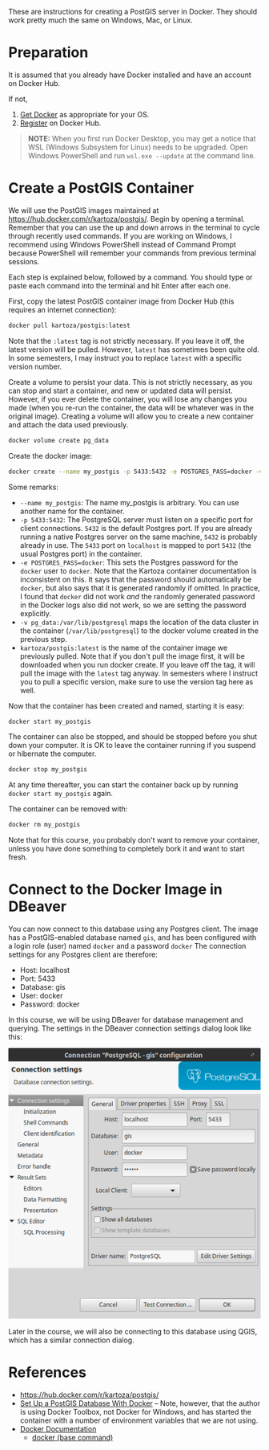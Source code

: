 These are instructions for creating a PostGIS server in Docker. They should work pretty much the same on Windows, Mac, or Linux.

# Preparation

It is assumed that you already have Docker installed and have an account on Docker Hub.

If not,

1. [Get Docker](https://docs.docker.com/get-docker/) as appropriate for your OS.
2. [Register](https://hub.docker.com/signup) on Docker Hub.

> **NOTE:** When you first run Docker Desktop, you may get a notice that WSL (Windows Subsystem for Linux) needs to be upgraded. Open Windows PowerShell and run `wsl.exe --update` at the command line.

# Create a PostGIS Container

We will use the PostGIS images maintained at <https://hub.docker.com/r/kartoza/postgis/>. Begin by opening a terminal. Remember that you can use the up and down arrows in the terminal to cycle through recently used commands. If you are working on Windows, I recommend using Windows PowerShell instead of Command Prompt because PowerShell will remember your commands from previous terminal sessions.

Each step is explained below, followed by a command. You should type or paste each command into the terminal and hit Enter after each one.

First, copy the latest PostGIS container image from Docker Hub (this requires an internet connection):

```sh
docker pull kartoza/postgis:latest
```

Note that the `:latest` tag is not strictly necessary. If you leave it off, the latest version will be pulled. However, `latest` has sometimes been quite old. In some semesters, I may instruct you to replace `latest` with a specific version number.

<!--Consider removing instructions to create volume.-->

Create a volume to persist your data. This is not strictly necessary, as you can stop and start a container, and new or updated data will persist. However, if you ever delete the container, you will lose any changes you made (when you re-run the container, the data will be whatever was in the original image). Creating a volume will allow you to create a new container and attach the data used previously.

```sh
docker volume create pg_data
```

Create the docker image:

```sh
docker create --name my_postgis -p 5433:5432 -e POSTGRES_PASS=docker -v pg_data:/var/lib/postgresql kartoza/postgis:latest
```

Some remarks:

* `--name my_postgis`: The name my_postgis is arbitrary. You can use another name for the container.
* `-p 5433:5432`: The PostgreSQL server must listen on a specific port for client connections. `5432` is the default Postgres port. If you are already running a native Postgres server on the same machine, `5432` is probably already in use. The `5433` port on `localhost` is mapped to port `5432` (the usual Postgres port) in the container.
* `-e POSTGRES_PASS=docker`: This sets the Postgres password for the `docker` user to `docker`. Note that the Kartoza container documentation is inconsistent on this. It says that the password should automatically be `docker`, but also says that it is generated randomly if omitted. In practice, I found that `docker` did not work *and* the randomly generated password in the Docker logs also did not work, so we are setting the password explicitly.
* `-v pg_data:/var/lib/postgresql` maps the location of the data cluster in the container (`/var/lib/postgresql`) to the docker volume created in the previous step.
* `kartoza/postgis:latest` is the name of the container image we previously pulled. Note that if you don't pull the image first, it will be downloaded when you run docker create. If you leave off the tag, it will pull the image with the `latest` tag anyway. In semesters where I instruct you to pull a specific version, make sure to use the version tag here as well.

Now that the container has been created and named, starting it is easy:

```sh
docker start my_postgis
```

The container can also be stopped, and should be stopped before you shut down your computer. It is OK to leave the container running if you suspend or hibernate the computer.

```sh
docker stop my_postgis
```

At any time thereafter, you can start the container back up by running `docker start my_postgis` again.

The container can be removed with:

```sh
docker rm my_postgis
```

Note that for this course, you probably don't want to remove your container, unless you have done something to completely bork it and want to start fresh.

# Connect to the Docker Image in DBeaver

You can now connect to this database using any Postgres client. The image has a PostGIS-enabled database named `gis`, and has been configured with a login role (user) named `docker` and a password `docker` The connection settings for any Postgres client are therefore:

* Host: localhost
* Port: 5433
* Database: gis
* User: docker
* Password: docker

In this course, we will be using DBeaver for database management and querying. The settings in the DBeaver connection settings dialog look like this:

![](images/DbeaverDockerConnectionSettings.png)

Later in the course, we will also be connecting to this database using QGIS, which has a similar connection dialog.

# References

* <https://hub.docker.com/r/kartoza/postgis/>
* [Set Up a PostGIS Database With Docker](https://alexurquhart.com/post/set-up-postgis-with-docker/) – Note, however, that the author is using Docker Toolbox, not Docker for Windows, and has started the container with a number of environment variables that we are not using.
* [Docker Documentation](https://docs.docker.com/)
    * [docker (base command)](https://docs.docker.com/engine/reference/commandline/docker/)

